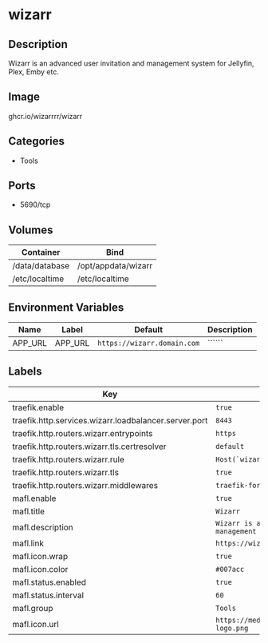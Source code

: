 # wizarr

## Description
 Wizarr is an advanced user invitation and management system for Jellyfin, Plex, Emby etc. 

## Image
ghcr.io/wizarrrr/wizarr

## Categories
- Tools

## Ports
- 5690/tcp

## Volumes
| Container | Bind |
|-----------|------|
| /data/database | /opt/appdata/wizarr |
| /etc/localtime | /etc/localtime |

## Environment Variables
| Name | Label | Default | Description |
|------|-------|---------|-------------|
| APP_URL | APP_URL | ```https://wizarr.domain.com``` | `````` |

## Labels
| Key | Value |
|-----|-------|
| traefik.enable | ```true``` |
| traefik.http.services.wizarr.loadbalancer.server.port | ```8443``` |
| traefik.http.routers.wizarr.entrypoints | ```https``` |
| traefik.http.routers.wizarr.tls.certresolver | ```default``` |
| traefik.http.routers.wizarr.rule | ```Host(`wizarr.{$TRAEFIK_INGRESS_DOMAIN}`)``` |
| traefik.http.routers.wizarr.tls | ```true``` |
| traefik.http.routers.wizarr.middlewares | ```traefik-forward-auth``` |
| mafl.enable | ```true``` |
| mafl.title | ```Wizarr``` |
| mafl.description | ```Wizarr is an advanced user invitation and management system for Jellyfin, Plex, Emby etc.``` |
| mafl.link | ```https://wizarr.{$TRAEFIK_INGRESS_DOMAIN}``` |
| mafl.icon.wrap | ```true``` |
| mafl.icon.color | ```#007acc``` |
| mafl.status.enabled | ```true``` |
| mafl.status.interval | ```60``` |
| mafl.group | ```Tools``` |
| mafl.icon.url | ```https://mediadepot.github.io/templates/img/wizarr-logo.png``` |


